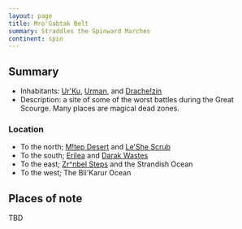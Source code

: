 ```yaml
---
layout: page
title: Mro'Gabtak Belt
summary: Straddles the Spinward Marches
continent: spin
---
```


## Summary

- Inhabitants: [Ur'Ku](/races/urku), [Urman](/races/urman), and
  [Drache!zin](/races/drachezin)
- Description: a site of some of the worst battles during the Great Scourge.
  Many places are magical dead zones.

### Location

- To the north; [M!tep Desert](/geography/mtep-desert) and
  [Le'She Scrub](/geography/leshe-scrub)
- To the south; [Erilea](/geography/erilea) and
  [Darak Wastes](/geography/darak-wastes)
- To the east; [Zr^nbel Steps](/geography/zrinbel-steps) and the Strandish Ocean
- To the west; The Bli'Karur Ocean

## Places of note

TBD
